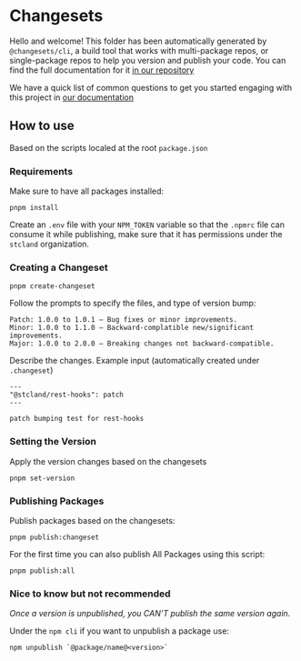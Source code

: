 # Changesets

Hello and welcome! This folder has been automatically generated by `@changesets/cli`, a build tool that works
with multi-package repos, or single-package repos to help you version and publish your code. You can
find the full documentation for it [in our repository](https://github.com/changesets/changesets)

We have a quick list of common questions to get you started engaging with this project in
[our documentation](https://github.com/changesets/changesets/blob/main/docs/common-questions.md)

## How to use
Based on the scripts localed at the root `package.json`

### Requirements

Make sure to have all packages installed:

```
pnpm install
```

Create an `.env` file with your `NPM_TOKEN` variable so that the `.npmrc` file can consume it while publishing, make sure that it has permissions under the `stcland` organization.

### Creating a Changeset
```
pnpm create-changeset
```
Follow the prompts to specify the files, and type of version bump:
```
Patch: 1.0.0 to 1.0.1 — Bug fixes or minor improvements.
Minor: 1.0.0 to 1.1.0 — Backward-complatible new/significant improvements.
Major: 1.0.0 to 2.0.0 — Breaking changes not backward-compatible.
```

Describe the changes. Example input (automatically created under `.changeset`)

```
---
"@stcland/rest-hooks": patch
---

patch bumping test for rest-hooks

```

### Setting the Version

 Apply the version changes based on the changesets

 ```
 pnpm set-version
 ```

### Publishing Packages

Publish packages based on the changesets:

```
pnpm publish:changeset
```

For the first time you can also publish All Packages using this script:
```
pnpm publish:all
```
### Nice to know but not recommended

_Once a version is unpublished, you CAN'T publish the same version again._

Under the `npm cli` if you want to unpublish a package use:

```
npm unpublish `@package/name@<version>`
```